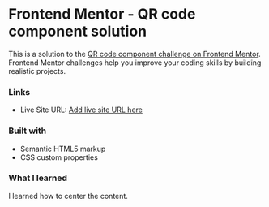 # Frontend Mentor - QR code component solution

This is a solution to the [QR code component challenge on Frontend Mentor](https://www.frontendmentor.io/challenges/qr-code-component-iux_sIO_H). Frontend Mentor challenges help you improve your coding skills by building realistic projects. 



### Links

- Live Site URL: [Add live site URL here](https://your-live-site-url.com)


### Built with

- Semantic HTML5 markup
- CSS custom properties

### What I learned

I learned how to center the content.

